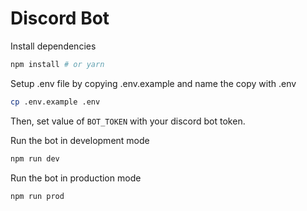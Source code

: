 # Discord Bot

Install dependencies

```bash
npm install # or yarn
```

Setup .env file by copying .env.example and name the copy with .env

```bash
cp .env.example .env
```

Then, set value of `BOT_TOKEN` with your discord bot token.


Run the bot in development mode

```bash
npm run dev
```

Run the bot in production mode

```bash
npm run prod
```
